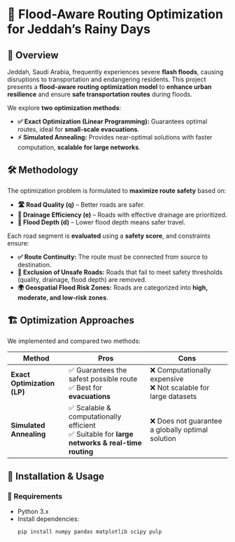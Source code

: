 # 🌊 Flood-Aware Routing Optimization for Jeddah’s Rainy Days

## 📌 Overview
Jeddah, Saudi Arabia, frequently experiences severe **flash floods**, causing disruptions to transportation and endangering residents. This project presents a **flood-aware routing optimization model** to **enhance urban resilience** and ensure **safe transportation routes** during floods.

We explore **two optimization methods**:
- **✅ Exact Optimization (Linear Programming):** Guarantees optimal routes, ideal for **small-scale evacuations**.
- **⚡ Simulated Annealing:** Provides near-optimal solutions with faster computation, **scalable for large networks**.

## 🛠️ Methodology
The optimization problem is formulated to **maximize route safety** based on:
- **🛣️ Road Quality (q)** – Better roads are safer.
- **🚰 Drainage Efficiency (e)** – Roads with effective drainage are prioritized.
- **🌊 Flood Depth (d)** – Lower flood depth means safer travel.

Each road segment is **evaluated** using a **safety score**, and constraints ensure:
- **✅ Route Continuity:** The route must be connected from source to destination.
- **🚧 Exclusion of Unsafe Roads:** Roads that fail to meet safety thresholds (quality, drainage, flood depth) are removed.
- **🌍 Geospatial Flood Risk Zones:** Roads are categorized into **high, moderate, and low-risk zones**.

## 🏗️ Optimization Approaches
We implemented and compared two methods:

| Method | Pros | Cons |
|--------|------|------|
| **Exact Optimization (LP)** | ✅ Guarantees the safest possible route<br>✅ Best for **evacuations** | ❌ Computationally expensive<br>❌ Not scalable for large datasets |
| **Simulated Annealing** | ✅ Scalable & computationally efficient<br>✅ Suitable for **large networks & real-time routing** | ❌ Does not guarantee a globally optimal solution |

## 📂 Installation & Usage
### 🔧 Requirements
- Python 3.x
- Install dependencies:
  ```bash
  pip install numpy pandas matplotlib scipy pulp
